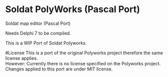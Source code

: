 # Soldat PolyWorks (Pascal Port)
Soldat map editor (Pascal Port)

Needs Delphi 7 to be compiled.

This is a WIP Port of Soldat Polyworks.

#License
This is a port of the original Polyworks project therefore the same license applies.  
However: Currently there is no license specified on the Polyworks project.  
Changes applied to this port are under MIT license.  
